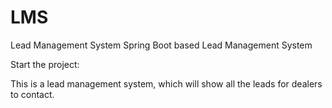 # LMS
Lead Management System
Spring Boot based Lead Management System

Start the project:

This is a lead management system, which will show all the leads for dealers to contact.